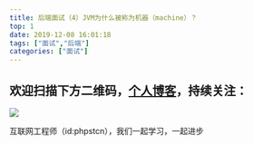 ```yaml
---
title: 后端面试（4）JVM为什么被称为机器（machine）？
top: 1
date: 2019-12-08 16:01:18
tags: ["面试","后端"]
categories: ["面试"]
---
```


## 欢迎扫描下方二维码，[个人博客](https://www.phpst.cn)，持续关注：

![](https://ww1.sinaimg.cn/large/a616b9a4gy1g4xzv954a4j20760763yo.jpg)

互联网工程师（id:phpstcn），我们一起学习，一起进步
